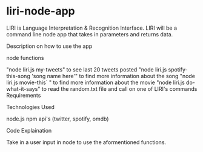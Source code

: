 # liri-node-app

LIRI is Language Interpretation & Recognition Interface. LIRI will be a command line node app that takes in parameters and returns data.


Description on how to use the app

node functions 

"node liri.js my-tweets" to see last 20 tweets posted
"node liri.js spotify-this-song 'song name here'" to find more information about the song
"node liri.js movie-this` " to find more information about the movie
"node liri.js do-what-it-says" to read the random.txt file and call on one of LIRI's commands
Requirements


Technologies Used

node.js
npm
api's (twitter, spotify, omdb)

Code Explaination

Take in a user input in node to use the aformentioned functions.